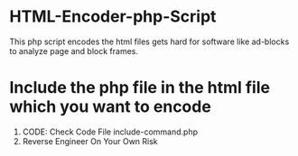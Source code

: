 # HTML-Encoder-php-Script
This php script encodes the html files gets hard for software like ad-blocks to analyze page and block frames.

# Include the php file in the html file which you want to encode
1) CODE: Check Code File include-command.php
2) Reverse Engineer On Your Own Risk
